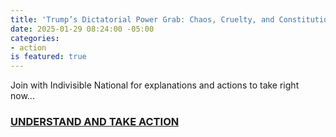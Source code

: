 ```yaml
---
title: 'Trump’s Dictatorial Power Grab: Chaos, Cruelty, and Constitutional Collapse'
date: 2025-01-29 08:24:00 -05:00
categories:
- action
is featured: true
---
```


Join with Indivisible National for explanations and actions to take right now...

### [UNDERSTAND AND TAKE ACTION](https://indivisible.org/omb?utm_source=substack&utm_medium=email)